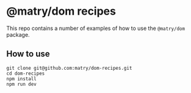 # @matry/dom recipes

This repo contains a number of examples of how to use the `@matry/dom` package.

## How to use

```
git clone git@github.com:matry/dom-recipes.git
cd dom-recipes
npm install
npm run dev
```
